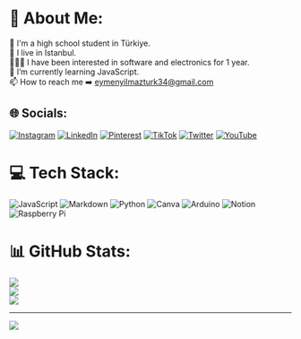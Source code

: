 # 💫 About Me:
🏫 I'm a high school student in Türkiye.<br>🌆 I live in Istanbul.<br>👨🏻‍💻 I have been interested in software and electronics for 1 year.<br>🌱 I’m currently learning JavaScript.<br>📫 How to reach me ➡️ eymenyilmazturk34@gmail.com


## 🌐 Socials:
[![Instagram](https://img.shields.io/badge/Instagram-%23E4405F.svg?logo=Instagram&logoColor=white)](https://instagram.com/eymenyilmazturkk) [![LinkedIn](https://img.shields.io/badge/LinkedIn-%230077B5.svg?logo=linkedin&logoColor=white)](https://linkedin.com/in/eymenyilmazturk) [![Pinterest](https://img.shields.io/badge/Pinterest-%23E60023.svg?logo=Pinterest&logoColor=white)](https://pinterest.com/eymenyilmazturk) [![TikTok](https://img.shields.io/badge/TikTok-%23000000.svg?logo=TikTok&logoColor=white)](https://tiktok.com/@eymenyilmazturk) [![Twitter](https://img.shields.io/badge/Twitter-%231DA1F2.svg?logo=Twitter&logoColor=white)](https://twitter.com/eymenyilmazturk) [![YouTube](https://img.shields.io/badge/YouTube-%23FF0000.svg?logo=YouTube&logoColor=white)](https://www.youtube.com/@eymenyilmazturk) 

# 💻 Tech Stack:
![JavaScript](https://img.shields.io/badge/javascript-%23323330.svg?style=for-the-badge&logo=javascript&logoColor=%23F7DF1E) ![Markdown](https://img.shields.io/badge/markdown-%23000000.svg?style=for-the-badge&logo=markdown&logoColor=white) ![Python](https://img.shields.io/badge/python-3670A0?style=for-the-badge&logo=python&logoColor=ffdd54) ![Canva](https://img.shields.io/badge/Canva-%2300C4CC.svg?style=for-the-badge&logo=Canva&logoColor=white) ![Arduino](https://img.shields.io/badge/-Arduino-00979D?style=for-the-badge&logo=Arduino&logoColor=white) ![Notion](https://img.shields.io/badge/Notion-%23000000.svg?style=for-the-badge&logo=notion&logoColor=white) ![Raspberry Pi](https://img.shields.io/badge/-RaspberryPi-C51A4A?style=for-the-badge&logo=Raspberry-Pi)
# 📊 GitHub Stats:
![](https://github-readme-stats.vercel.app/api?username=eymenyilmazturk&theme=dark&hide_border=false&include_all_commits=true&count_private=true)<br/>
![](https://github-readme-streak-stats.herokuapp.com/?user=eymenyilmazturk&theme=dark&hide_border=false)<br/>
![](https://github-readme-stats.vercel.app/api/top-langs/?username=eymenyilmazturk&theme=dark&hide_border=false&include_all_commits=true&count_private=true&layout=compact)

---
[![](https://visitcount.itsvg.in/api?id=eymenyilmazturk&icon=0&color=0)](https://visitcount.itsvg.in)

<!-- Proudly created with GPRM ( https://gprm.itsvg.in ) -->
